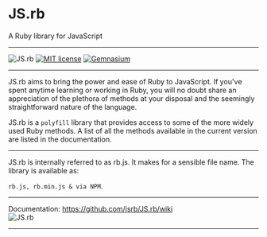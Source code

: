 # JS.rb
A Ruby library for JavaScript  
- ---
![JS.rb](https://img.shields.io/badge/JS.rb-v.1.0.1-red.svg?style=plastic)
[![MIT license](http://img.shields.io/badge/license-MIT-brightgreen.svg?style=plastic)](http://opensource.org/licenses/MIT)
[![Gemnasium](https://img.shields.io/gemnasium/mathiasbynens/he.svg?style=plastic)]()




- ----
JS.rb aims to bring the power and ease of Ruby to JavaScript. If you've spent anytime learning or working in Ruby, you will no doubt share an appreciation of the plethora of methods at your disposal and the seemingly straightforward nature of the language.

JS.rb is a `polyfill` library that provides access to some of the more widely used Ruby methods. A list of all the methods available in the current version are listed in the documentation.

- ---
JS.rb is internally referred to as rb.js. It makes for a sensible file name. The library is available as:

`rb.js, rb.min.js & via NPM`.

- ----
Documentation: https://github.com/jsrb/JS.rb/wiki    
![JS.rb](https://img.shields.io/badge/JS.rb-v.1.0.1-red.svg)
- ---

